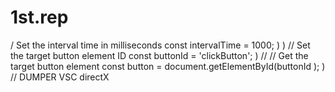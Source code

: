 # 1st.rep
/ Set the interval time in milliseconds
const intervalTime = 1000;
)
 )
// Set the target button element ID 
const buttonId = 'clickButton'; 
  )
//
// Get the target button element 
const button = document.getElementById(buttonId
); 
  )
// DUMPER VSC directX 
